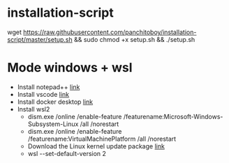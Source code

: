 # installation-script


wget https://raw.githubusercontent.com/panchitoboy/installation-script/master/setup.sh && sudo chmod +x setup.sh && ./setup.sh


# Mode windows + wsl

- Install notepad++ [link](https://notepad-plus-plus.org/downloads/)
- Install vscode [link](https://code.visualstudio.com/download)
- Install docker desktop [link](https://www.docker.com/products/docker-desktop)
- Install wsl2  
  - dism.exe /online /enable-feature /featurename:Microsoft-Windows-Subsystem-Linux /all /norestart
  - dism.exe /online /enable-feature /featurename:VirtualMachinePlatform /all /norestart
  - Download the Linux kernel update package [link](https://wslstorestorage.blob.core.windows.net/wslblob/wsl_update_x64.msi)
  - wsl --set-default-version 2

